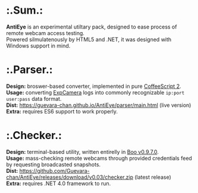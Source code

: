 # :.Sum.:
__AntiEye__ is an experimental utiltary pack, designed to ease process of remote webcam access testing.  
Powered silmulatenously by HTML5 and .NET, it was designed with Windows support in mind.

# :.Parser.:
__Design:__ broswer-based converter, implemented in pure [CoffeeScript 2](https://coffeescript.org/v2/).  
__Usage:__ converting [ExpCamera](https://github.com/d38k8/expcamera) logs into commonly recognizable `ip:port user:pass` data format.  
__Dist:__ https://guevara-chan.github.io/AntiEye/parser/main.html (live version)  
__Extra:__ requires ES6 support to work properly.

# :.Checker.:
__Design:__ terminal-based utility, written entirelly in [Boo v0.9.7.0](https://github.com/boo-lang/boo).  
__Usage:__ mass-checking remote webcams through provided credentials feed by requesting broadcasted snapshots.  
__Dist:__ https://github.com/Guevara-chan/AntiEye/releases/download/v0.03/checker.zip (latest release)  
__Extra:__ requires .NET 4.0 framework to run.
